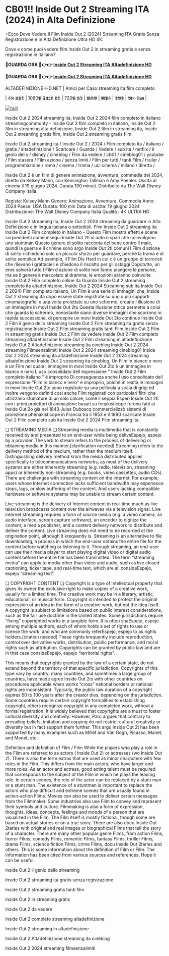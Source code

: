 # CB01!! Inside Out 2 Streaming ITA (2024) in Alta Definizione

+Ecco Dove Vedere Il Film Inside Out 2 (2024) Streaming ITA Gratis Senza Registrazione e in Alta Definizione Ultra HD 4K.

Dove e come puoi vedere film Inside Out 2 in streaming gratis e senza registrazione in italiano?

**🔴GUARDA ORA 🔴👉👉 [Inside Out 2 Streaming ITA Altadefinizione HD](https://t.co/HVyBXIu41y)**

**🔴GUARDA ORA 🔴👉👉 [Inside Out 2 Streaming ITA Altadefinizione HD](https://t.co/HVyBXIu41y)**

ALTADEFINIZIONE-HD.NET | Amici per Caso streaming ita film completo

| 4𝕶 𝖀𝕳𝕯 | 1080𝕻 𝕱𝖀𝕷𝕷 𝕳𝕯 | 720𝕻 𝕳𝕯 | 𝕸𝕶𝖁 | 𝕸𝕻4 | 𝕯𝖁𝕯 | 𝕭𝖑𝖚-𝕽𝖆𝖞 |

[![null](https://static.wixstatic.com/media/855a25_043b5abeb4ae4d35ac003198e7fe56ed~mv2.gif)](https://t.co/HVyBXIu41y)

Inside Out 2 2024 streaming ita, Inside Out 2 2024 film completo in italiano streamingcommunty - Inside Out 2 film completo in italiano, Inside Out 2 film in streaming alta definizione, Inside Out 2 film in streaming ita, Inside Out 2 streaming gratis film, Inside Out 2 streaming gratis film.

Inside Out 2 streaming ita / Inside Out 2 / 2024 / Film completo ita / italiano / gratis / altadefinizione / Scaricare / Guarda / Vedere / sub ita / netflix / il genio dello / disney / cineblog / Film da vedere / cb01 / cineblog01 / youtube / Film stasera / Film azione / senza limiti / Film per tutti / tanti Film / trailer / programmazione / roma / cinema / trama / uci cinema / milano / diretta /

Inside Out 2 è un film di genere animazione, avventura, commedia del 2024, diretto da Kelsey Mann, con Kensington Tallman e Amy Poehler. Uscita al cinema il 19 giugno 2024. Durata 100 minuti. Distribuito da The Walt Disney Company Italia.

Regista: Kelsey Mann
Genere: Animazione, Avventura, Commedia
Anno: 2024
Paese: USA
Durata: 100 min
Data di uscita: 19 giugno 2024
Distribuzione: The Walt Disney Company Italia
Qualità : 4K ULTRA HD

Inside Out 2 streaming ita, Inside Out 2 2024 streaming da guardare in Alta Definizione e in lingua italiana o sottotitoli. Film Inside Out 2 streaming ita Inside Out 2 Film completo in italiano - Questo Film mostra effetti e scene sorprendenti come insegui Inside Out 2ti in auto o spari che coinvolgono uno stuntman Questo genere di solito racconta del bene contro il male, quindi la guerra e il crimine sono argo Inside Out 2ti comuni I Film d azione di solito richiedono solo un piccolo sforzo per guardare, perché la trama è di solito semplice Ad esempio, il Film Die Hard in cui c è un gruppo di terroristi che rilevano i grattacieli e chiedono il riscatto per gli ostaggi Dopotutto, un eroe salverà tutto I Film d azione di solito non fanno piangere le persone, ma se il genere è mescolato al dramma, le emozioni saranno coinvolte Inside Out 2 Film completo online ita Guarda Inside Out 2 streaming completo ita altadefinizione, Inside Out 2 2024 Streaming sub ita Inside Out 2 2024) Film completo italiano, Un Film è una serie di immagini che, Inside Out 2 streaming ita dopo essere state registrate su uno o più supporti cinematografici e una volta proiettate su uno schermo, creano l illusione di un immagine in movi Inside Out 2to Questa illusione ottica permette a colui che guarda lo schermo, nonostante siano diverse immagini che scorrono in rapida successione, di percepire un movi Inside Out 2to continuo Inside Out 2 Film il genio dello streaming Inside Out 2 Film streaming ita gratis senza registrazione Inside Out 2 Film streaming gratis tanti Film Inside Out 2 Film in streaming gratis Inside Out 2 Film da vedere Inside Out 2 Film completo streaming altadefinizione Inside Out 2 Film streaming in altadefinizione Inside Out 2 Altadefinizione streaming ita cineblog Inside Out 2 2024 streaming Filmsenzalimiti Inside Out 2 2024 streaming cineblog01 Inside Out 2 2024 streaming ita altadefinizione Inside Out 2 2024 streaming altadefinizione Inside Out 2 streaming ita cineblog, Un Film in bianco e nero è un Film nel quale l immagine in movi Inside Out 2to è un immagine in bianco e nero L uso consolidato dell espressione " Inside Out 2 Film completo italiano " è improprio Di conseguenza anche l uso consolidato dell espressione "Film in bianco e nero" è improprio, poiché in realtà le immagini in movi Inside Out 2to sono registrate su una pellicola a scala di grigi ed inoltre vengono definiti così anche Film registrati con particolari filtri che utilizzano sfumature di un solo colore, come il seppia Esperi Inside Out 2ti con i primi proiettori di animazione basati su fenakisticope furono fatti al Inside Out 2o già nel 1843 Jules Duboscq commercializzò sistemi di proiezione phénakisticope in Francia tra il 1853 e il 1890 scaricare Inside Out 2 Film completo sub ita Inside Out 2 2024 Film streaming ita,

❏ STREAMING MEDIA ❏ Streaming media is multimedia that is constantly received by and presented to an end-user while being deliveEspejo, espejo by a provider. The verb to stream refers to the process of delivering or obtaining media in this manner.[clarification needed] Streaming refers to the delivery method of the medium, rather than the medium itself. Distinguishing delivery method krom the media distributed applies specifically to telecommunications networks, as most of the delivery systems are either inherently streaming (e.g. radio, television, streaming apps) or inherently non-streaming (e.g. books, video cassettes, audio CDs). There are challenges with streaming content on the Internet. For example, users whose Internet connection lacks sufficient bandwidth may experience stops, lags, or slow buffering of the content. And users lacking compatible hardware or software systems may be unable to stream certain content.

Live streaming is the delivery of Internet content in real-time much as live television broadcasts content over the airwaves via a television signal. Live internet streaming requires a form of source media (e.g. a video camera, an audio interface, screen capture software), an encoder to digitize the content, a media publisher, and a content delivery network to distribute and deliver the content. Live streaming does not need to be recorded at the origination point, although it krequently is. Streaming is an alternative to file downloading, a process in which the end-user obtains the entire file for the content before watching or listening to it. Through streaming, an end-user can use their media player to start playing digital video or digital audio content before the entire file has been transmitted. The term “streaming media” can apply to media other than video and audio, such as live closed captioning, ticker tape, and real-time text, which are all consideEspejo, espejo “streaming text”.

❏ COPYRIGHT CONTENT ❏ Copyright is a type of intellectual property that gives its owner the exclusive right to make copies of a creative work, usually for a limited time. The creative work may be in a literary, artistic, educational, or musical form. Copyright is intended to protect the original expression of an idea in the form of a creative work, but not the idea itself. A copyright is subject to limitations based on public interest considerations, such as the fair use doctrine in the United States. Some jurisdictions require “fixing” copyrighted works in a tangible form. It is often shaEspejo, espejo among multiple authors, each of whom holds a set of rights to use or license the work, and who are commonly referEspejo, espejo to as rights holders.[citation needed] These rights krequently include reproduction, control over derivative works, distribution, public performance, and moral rights such as attribution. Copyrights can be granted by public law and are in that case consideEspejo, espejo “territorial rights”.

This means that copyrights granted by the law of a certain state, do not extend beyond the territory of that specific jurisdiction. Copyrights of this type vary by country; many countries, and sometimes a large group of countries, have made agree Inside Out 2ts with other countries on procedures applicable when works “cross” national borders or national rights are inconsistent. Typically, the public law duration of a copyright expires 50 to 100 years after the creator dies, depending on the jurisdiction. Some countries require certain copyright formalities to establishing copyright, others recognize copyright in any completed work, without a formal registration. It is widely believed that copyrights are a must to foster cultural diversity and creativity. However, Parc argues that contrary to prevailing beliefs, imitation and copying do not restrict cultural creativity or diversity but in fact support them further. This argu Inside Out 2t has been supported by many examples such as Millet and Van Gogh, Picasso, Manet, and Monet, etc.

Definition and definition of Film / Film While the players who play a role in the Film are referred to as actors ( Inside Out 2) or actresses (wo Inside Out 2). There is also the term extras that are used as minor characters with few roles in the Film. This differs from the main actors, who have larger and more roles. As an actor and actress, good acting talent must be required that corresponds to the subject of the Film in which he plays the leading role. In certain scenes, the role of the actor can be replaced by a stunt man or a stunt man. The existence of a stuntman is important to replace the actors who play difficult and extreme scenes that are usually found in action-action Films. Movies can also be used to deliver certain messages from the Filmmaker. Some industries also use Film to convey and represent their symbols and culture. Filmmaking is also a form of expression, thoughts, ideas, concepts, feelings and moods of a person that are visualized in the Film. The Film itself is mostly fictional, though some are based on actual stories or on a true story. There are also docu Inside Out 2taries with original and real images or biographical Films that tell the story of a character. There are many other popular genre Films, from action Films, horror Films, comedy Films, romantic Films, fantasy Films, thriller Films, drama Films, science fiction Films, crime Films, docu Inside Out 2taries and others. This is some information about the definition of Film or Film. The information has been cited from various sources and references. Hope it can be useful.

Inside Out 2 il genio dello streaming

Inside Out 2 streaming ita gratis senza registrazione

Inside Out 2 streaming gratis tanti film

Inside Out 2 in streaming gratis

Inside Out 2 da vedere

Inside Out 2 completo streaming altadefinizione

Inside Out 2 streaming in altadefinizione

Inside Out 2 Altadefinizione streaming ita cineblog

Inside Out 2 2024 streaming filmsenzalimiti
